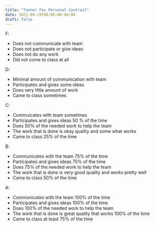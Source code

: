 ```yaml
---
title: "Tanner Fox Personal Contract"
date: 2021-09-19T00:00:00-04:00
draft: false
---
```


F: 
- Does not communicate with team
- Does not participate or give ideas
- Does not do any work
- Did not come to class at all

D: 
- Minimal amount of communication with team
- Participates and gives some ideas
- Does very little amount of work 
- Came to class sometimes

C:
- Commuicates with team sometimes
- Participates and gives ideas 50 % of the time
- Does 50% of the needed work to help the team
- The work that is done is okay quality and some what works
- Came to class 25% of the time

B:
- Communicates with the team 75% of the time 
- Participates and gives ideas 75% of the time 
- Does 75% of the needed work to help the team
- The work that is done is very good quality and works pretty well
- Came to class 50% of the time 

A:
- Communicates with the team 100% of the time 
- Participates and gives ideas 100% of the time
- Does 100% of the needed work to help the team
- The work that is done is great quality that works 100% of the time
- Came to class at least 75% of the time
